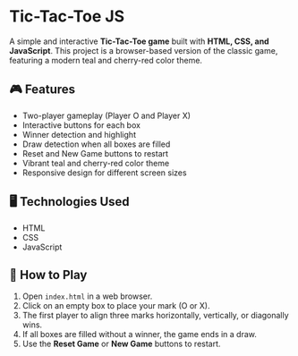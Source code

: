 # Tic-Tac-Toe JS

A simple and interactive **Tic-Tac-Toe game** built with **HTML, CSS, and JavaScript**. This project is a browser-based version of the classic game, featuring a modern teal and cherry-red color theme.

## 🎮 Features

- Two-player gameplay (Player O and Player X)
- Interactive buttons for each box
- Winner detection and highlight
- Draw detection when all boxes are filled
- Reset and New Game buttons to restart
- Vibrant teal and cherry-red color theme
- Responsive design for different screen sizes

## 🖥️ Technologies Used

- HTML
- CSS
- JavaScript 

## 🚀 How to Play

1. Open `index.html` in a web browser.
2. Click on an empty box to place your mark (O or X).
3. The first player to align three marks horizontally, vertically, or diagonally wins.
4. If all boxes are filled without a winner, the game ends in a draw.
5. Use the **Reset Game** or **New Game** buttons to restart.


